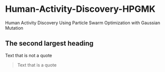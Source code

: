 # Human-Activity-Discovery-HPGMK
Human Activity Discovery Using Particle Swarm Optimization with Gaussian Mutation

## The second largest heading
Text that is not a quote

> Text that is a quote
